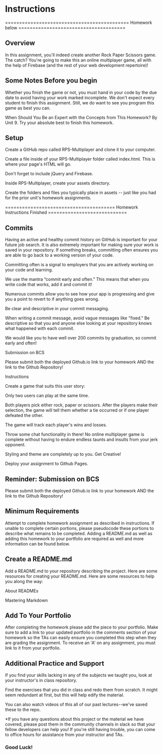 # Instructions

============================================ Homework below ======================================

## Overview
In this assignment, you'll indeed create another Rock Paper Scissors game. The catch? You're going to make this an online multiplayer game, all with the help of Firebase (and the rest of your web development repertoire)!

## Some Notes Before you begin

Whether you finish the game or not, you must hand in your code by the due date to avoid having your work marked incomplete.
We don't expect every student to finish this assignment. Still, we do want to see you program this game as best you can.


When Should You Be an Expert with the Concepts from This Homework?
By Unit 9. Try your absolute best to finish this homework.

## Setup


Create a GitHub repo called RPS-Multiplayer and clone it to your computer.


Create a file inside of your RPS-Multiplayer folder called index.html. This is where your page's HTML will go.


Don't forget to include jQuery and Firebase.


Inside RPS-Multiplayer, create your assets directory.


Create the folders and files you typically place in assets -- just like you had for the prior unit's homework assignments.


======================================= Homework Instructions Finished ============================



## Commits
Having an active and healthy commit history on GitHub is important for your future job search. It is also extremely important for making sure your work is saved in your repository. If something breaks, committing often ensures you are able to go back to a working version of your code.


Committing often is a signal to employers that you are actively working on your code and learning.


We use the mantra “commit early and often.”  This means that when you write code that works, add it and commit it!


Numerous commits allow you to see how your app is progressing and give you a point to revert to if anything goes wrong.




Be clear and descriptive in your commit messaging.

When writing a commit message, avoid vague messages like "fixed." Be descriptive so that you and anyone else looking at your repository knows what happened with each commit.



We would like you to have well over 200 commits by graduation, so commit early and often!



Submission on BCS

Please submit both the deployed Github.io link to your homework AND the link to the Github Repository!


Instructions


Create a game that suits this user story:


Only two users can play at the same time.


Both players pick either rock, paper or scissors. After the players make their selection, the game will tell them whether a tie occurred or if one player defeated the other.


The game will track each player's wins and losses.


Throw some chat functionality in there! No online multiplayer game is complete without having to endure endless taunts and insults from your jerk opponent.


Styling and theme are completely up to you. Get Creative!


Deploy your assignment to Github Pages.





## Reminder: Submission on BCS

Please submit both the deployed Github.io link to your homework AND the link to the Github Repository!



## Minimum Requirements
Attempt to complete homework assignment as described in instructions. If unable to complete certain portions, please pseudocode these portions to describe what remains to be completed. Adding a README.md as well as adding this homework to your portfolio are required as well and more information can be found below.


## Create a README.md
Add a README.md to your repository describing the project. Here are some resources for creating your README.md. Here are some resources to help you along the way:


About READMEs


Mastering Markdown




## Add To Your Portfolio
After completing the homework please add the piece to your portfolio. Make sure to add a link to your updated portfolio in the comments section of your homework so the TAs can easily ensure you completed this step when they are grading the assignment. To receive an 'A' on any assignment, you must link to it from your portfolio.


## Additional Practice and Support


If you find your skills lacking in any of the subjects we taught you, look at your instructor's in class repository.


Find the exercises that you did in class and redo them from scratch. It might seem redundant at first, but this will help edify the material.


You can also watch videos of this all of our past lectures--we've saved these to the repo.




*If you have any questions about this project or the material we have covered, please post them in the community channels in slack so that your fellow developers can help you! If you're still having trouble, you can come to office hours for assistance from your instructor and TAs.

### Good Luck!
